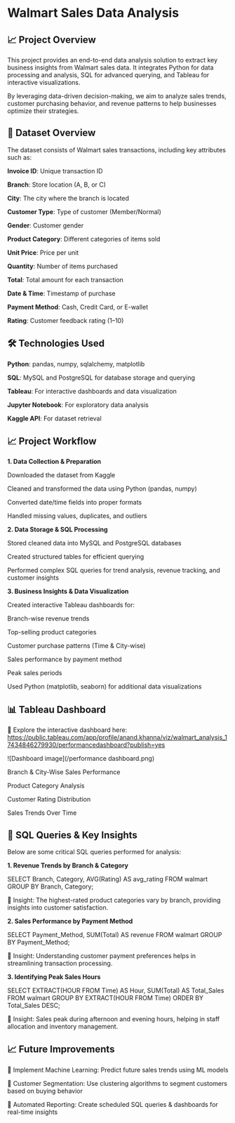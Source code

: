 # Walmart Sales Data Analysis

## 📈 Project Overview

This project provides an end-to-end data analysis solution to extract key business insights from Walmart sales data. It integrates Python for data processing and analysis, SQL for advanced querying, and Tableau for interactive visualizations.

By leveraging data-driven decision-making, we aim to analyze sales trends, customer purchasing behavior, and revenue patterns to help businesses optimize their strategies.

## 📂 Dataset Overview

The dataset consists of Walmart sales transactions, including key attributes such as:

**Invoice ID**: Unique transaction ID

**Branch**: Store location (A, B, or C)

**City**: The city where the branch is located

**Customer Type**: Type of customer (Member/Normal)

**Gender**: Customer gender

**Product Category**: Different categories of items sold

**Unit Price**: Price per unit

**Quantity**: Number of items purchased

**Total**: Total amount for each transaction

**Date & Time**: Timestamp of purchase

**Payment Method**: Cash, Credit Card, or E-wallet

**Rating**: Customer feedback rating (1–10)

## 🛠️ Technologies Used

**Python**: pandas, numpy, sqlalchemy, matplotlib

**SQL**: MySQL and PostgreSQL for database storage and querying

**Tableau**: For interactive dashboards and data visualization

**Jupyter Notebook**: For exploratory data analysis

**Kaggle API**: For dataset retrieval

## 📈 Project Workflow

**1. Data Collection & Preparation**

Downloaded the dataset from Kaggle

Cleaned and transformed the data using Python (pandas, numpy)

Converted date/time fields into proper formats

Handled missing values, duplicates, and outliers

**2. Data Storage & SQL Processing**

Stored cleaned data into MySQL and PostgreSQL databases

Created structured tables for efficient querying

Performed complex SQL queries for trend analysis, revenue tracking, and customer insights

**3. Business Insights & Data Visualization**

Created interactive Tableau dashboards for:

Branch-wise revenue trends

Top-selling product categories

Customer purchase patterns (Time & City-wise)

Sales performance by payment method

Peak sales periods

Used Python (matplotlib, seaborn) for additional data visualizations

## 📊 Tableau Dashboard

📍 Explore the interactive dashboard here: https://public.tableau.com/app/profile/anand.khanna/viz/walmart_analysis_17434846279930/performancedashboard?publish=yes

![Dashboard image](/performance dashboard.png)


Branch & City-Wise Sales Performance

Product Category Analysis

Customer Rating Distribution

Sales Trends Over Time

## 🔖 SQL Queries & Key Insights

Below are some critical SQL queries performed for analysis:

**1. Revenue Trends by Branch & Category**

SELECT Branch, Category, AVG(Rating) AS avg_rating
FROM walmart
GROUP BY Branch, Category;

📌 Insight: The highest-rated product categories vary by branch, providing insights into customer satisfaction.

**2. Sales Performance by Payment Method**

SELECT Payment_Method, SUM(Total) AS revenue
FROM walmart
GROUP BY Payment_Method;

📌 Insight: Understanding customer payment preferences helps in streamlining transaction processing.

**3. Identifying Peak Sales Hours**

SELECT 
    EXTRACT(HOUR FROM Time) AS Hour, 
    SUM(Total) AS Total_Sales
FROM walmart
GROUP BY EXTRACT(HOUR FROM Time)
ORDER BY Total_Sales DESC;

📌 Insight: Sales peak during afternoon and evening hours, helping in staff allocation and inventory management.


## 📈 Future Improvements

🔹 Implement Machine Learning: Predict future sales trends using ML models

🔹 Customer Segmentation: Use clustering algorithms to segment customers based on buying behavior

🔹 Automated Reporting: Create scheduled SQL queries & dashboards for real-time insights
